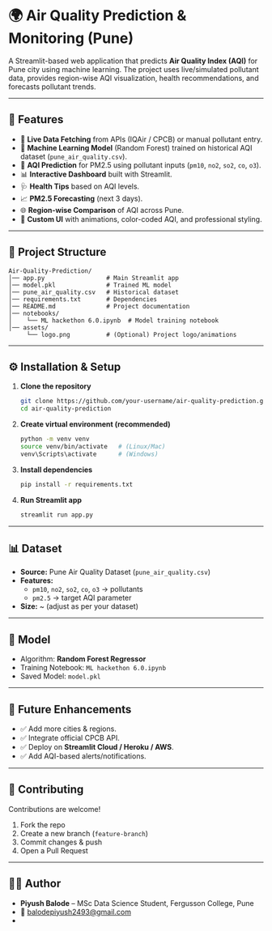 # 🌍 Air Quality Prediction & Monitoring (Pune)

A Streamlit-based web application that predicts **Air Quality Index (AQI)** for Pune city using machine learning. The project uses live/simulated pollutant data, provides region-wise AQI visualization, health recommendations, and forecasts pollutant trends.  

---

## 🚀 Features

- 📡 **Live Data Fetching** from APIs (IQAir / CPCB) or manual pollutant entry.  
- 🤖 **Machine Learning Model** (Random Forest) trained on historical AQI dataset (`pune_air_quality.csv`).  
- 🧮 **AQI Prediction** for PM2.5 using pollutant inputs (`pm10`, `no2`, `so2`, `co`, `o3`).  
- 📊 **Interactive Dashboard** built with Streamlit.  
- 🩺 **Health Tips** based on AQI levels.  
- 📈 **PM2.5 Forecasting** (next 3 days).  
- 🌐 **Region-wise Comparison** of AQI across Pune.  
- 🎨 **Custom UI** with animations, color-coded AQI, and professional styling.  

---

## 📂 Project Structure

```
Air-Quality-Prediction/
│── app.py                 # Main Streamlit app
│── model.pkl              # Trained ML model
│── pune_air_quality.csv   # Historical dataset
│── requirements.txt       # Dependencies
│── README.md              # Project documentation
│── notebooks/
│    └── ML hackethon 6.0.ipynb  # Model training notebook
│── assets/
     └── logo.png          # (Optional) Project logo/animations
```

---

## ⚙️ Installation & Setup

1. **Clone the repository**  
   ```bash
   git clone https://github.com/your-username/air-quality-prediction.git
   cd air-quality-prediction
   ```

2. **Create virtual environment (recommended)**  
   ```bash
   python -m venv venv
   source venv/bin/activate   # (Linux/Mac)
   venv\Scripts\activate      # (Windows)
   ```

3. **Install dependencies**  
   ```bash
   pip install -r requirements.txt
   ```

4. **Run Streamlit app**  
   ```bash
   streamlit run app.py
   ```

---

## 📊 Dataset

- **Source:** Pune Air Quality Dataset (`pune_air_quality.csv`)  
- **Features:**  
  - `pm10`, `no2`, `so2`, `co`, `o3` → pollutants  
  - `pm2.5` → target AQI parameter  
- **Size:** ~ (adjust as per your dataset)  

---

## 🧠 Model

- Algorithm: **Random Forest Regressor**  
- Training Notebook: `ML hackethon 6.0.ipynb`  
- Saved Model: `model.pkl`  


---

## 🔮 Future Enhancements

- ✅ Add more cities & regions.  
- ✅ Integrate official CPCB API.  
- ✅ Deploy on **Streamlit Cloud / Heroku / AWS**.  
- ✅ Add AQI-based alerts/notifications.  

---

## 🤝 Contributing

Contributions are welcome!  
1. Fork the repo  
2. Create a new branch (`feature-branch`)  
3. Commit changes & push  
4. Open a Pull Request  
  

---

## 👨‍💻 Author

- **Piyush Balode** – MSc Data Science Student, Fergusson College, Pune  
- 📧 balodepiyush2493@gmail.com
-  
